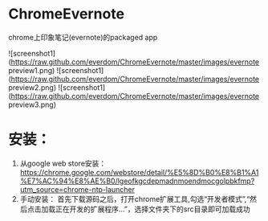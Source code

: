 ChromeEvernote
===============

chrome上印象笔记(evernote)的packaged app

![screenshot1](https://raw.github.com/everdom/ChromeEvernote/master/images/evernote preview1.png)
![screenshot1](https://raw.github.com/everdom/ChromeEvernote/master/images/evernote preview2.png)
![screenshot1](https://raw.github.com/everdom/ChromeEvernote/master/images/evernote preview3.png)

# 安装：
1. 从google web store安装：
https://chrome.google.com/webstore/detail/%E5%8D%B0%E8%B1%A1%E7%AC%94%E8%AE%B0/lgeofkgcdepmadnmoendmocgolpbkfmp?utm_source=chrome-ntp-launcher
2. 手动安装：
首先下载源码之后，打开chrome扩展工具,勾选“开发者模式”,“然后点击加载正在开发的扩展程序...”，选择文件夹下的src目录即可加载成功
